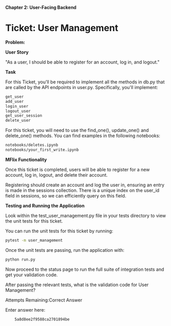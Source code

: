 **Chapter 2: User-Facing Backend**

# Ticket: User Management
**Problem:**

**User Story**

"As a user, I should be able to register for an account, log in, and logout."

**Task**

For this Ticket, you'll be required to implement all the methods in db.py that are called by the API endpoints in user.py. Specifically, you'll implement:

```bash
get_user
add_user
login_user
logout_user
get_user_session
delete_user
```
For this ticket, you will need to use the find_one(), update_one() and delete_one() methods. You can find examples in the following notebooks:

```bash
notebooks/deletes.ipynb
notebooks/your_first_write.ipynb
```
**MFlix Functionality**

Once this ticket is completed, users will be able to register for a new account, log in, logout, and delete their account.

Registering should create an account and log the user in, ensuring an entry is made in the sessions collection. There is a unique index on the user_id field in sessions, so we can efficiently query on this field.

**Testing and Running the Application**

Look within the test_user_management.py file in your tests directory to view the unit tests for this ticket.

You can run the unit tests for this ticket by running:

```bash
pytest -m user_management
```

Once the unit tests are passing, run the application with:

```bash
python run.py
```

Now proceed to the status page to run the full suite of integration tests and get your validation code.

After passing the relevant tests, what is the validation code for User Management?

Attempts Remaining:Correct Answer

Enter answer here:

        5a8d8ee2f9588ca2701894be
